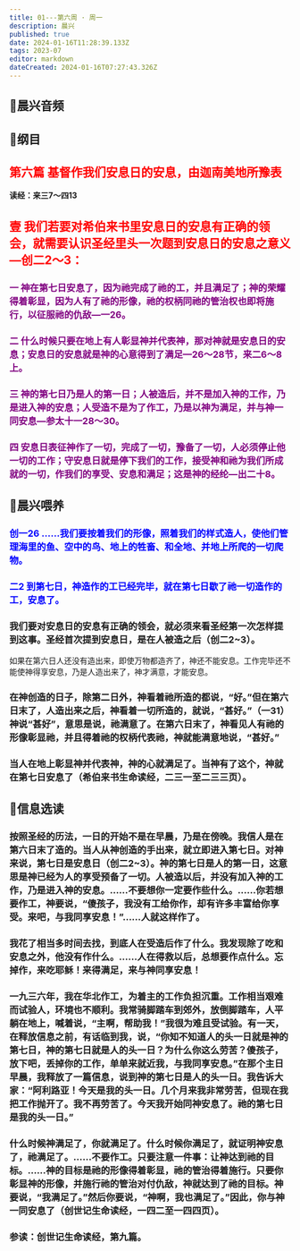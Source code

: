 ```yaml
---
title: 01---第六周 · 周一
description: 晨兴
published: true
date: 2024-01-16T11:28:39.133Z
tags: 2023-07
editor: markdown
dateCreated: 2024-01-16T07:27:43.326Z
---
```


## 🎵晨兴音频

## 📖纲目

## <font color=red>第六篇 基督作我们安息日的安息，由迦南美地所豫表</font>

**读经：来三7～四13**

## <font color=red>壹 我们若要对希伯来书里安息日的安息有正确的领会，就需要认识圣经里头一次题到安息日的安息之意义—创二2～3：</font>

### <font color=purple> 一 神在第七日安息了，因为祂完成了祂的工，并且满足了；神的荣耀得着彰显，因为人有了祂的形像，祂的权柄同祂的管治权也即将施行，以征服祂的仇敌—一26。</font>

### <font color=purple> 二 什么时候只要在地上有人彰显神并代表神，那对神就是安息日的安息；安息日的安息就是神的心意得到了满足—26～28节，来二6～8上。</font>

### <font color=purple> 三 神的第七日乃是人的第一日；人被造后，并不是加入神的工作，乃是进入神的安息；人受造不是为了作工，乃是以神为满足，并与神一同安息—参太十一28～30。</font>

### <font color=purple> 四 安息日表征神作了一切，完成了一切，豫备了一切，人必须停止他一切的工作；守安息日就是停下我们的工作，接受神和祂为我们所成就的一切，作我们的享受、安息和满足；这是神的经纶—出二十8。</font>

## 📖晨兴喂养

### <font color=blue> 创一26    ……我们要按着我们的形像，照着我们的样式造人，使他们管理海里的鱼、空中的鸟、地上的牲畜、和全地、并地上所爬的一切爬物。</font>

### <font color=blue> 二2    到第七日，神造作的工已经完毕，就在第七日歇了祂一切造作的工，安息了。</font>

### 我们要对安息日的安息有正确的领会，就必须来看圣经第一次怎样提到这事。圣经首次提到安息日，是在人被造之后（创二2~3）。
如果在第六日人还没有造出来，即使万物都造齐了，神还不能安息。工作完毕还不能使神得享安息，乃是人造出来了，神才满意，才能安息。

### 在神创造的日子，除第二日外，神看着祂所造的都说，“好。”但在第六日末了，人造出来之后，神看着一切所造的，就说，“甚好。”（一31）神说“甚好”，意思是说，祂满意了。在第六日末了，神看见人有祂的形像彰显祂，并且得着祂的权柄代表祂，神就能满意地说，“甚好。”

### 当人在地上彰显神并代表神，神的心就满足了。当神有了这个，神就在第七日安息了（希伯来书生命读经，二三一至二三三页）。

## 📖信息选读

### 按照圣经的历法，一日的开始不是在早晨，乃是在傍晚。我信人是在第六日末了造的。当人从神创造的手出来，就立即进入第七日。对神来说，第七日是安息日（创二2~3）。神的第七日是人的第一日，这意思是神已经为人的享受预备了一切。人被造以后，并没有加入神的工作，乃是进入神的安息。……不要想你一定要作些什么。……你若想要作工，神要说，“傻孩子，我没有工给你作，却有许多丰富给你享受。来吧，与我同享安息！”……人就这样作了。

### 我花了相当多时间去找，到底人在受造后作了什么。我发现除了吃和安息之外，他没有作什么。……人在得救以后，总想要作点什么。忘掉作，来吃耶稣！来得满足，来与神同享安息！

### 一九三六年，我在华北作工，为着主的工作负担沉重。工作相当艰难而试验人，环境也不顺利。我常骑脚踏车到郊外，放倒脚踏车，人平躺在地上，喊着说，“主啊，帮助我！”我很为难且受试验。有一天，在释放信息之前，有话临到我，说，“你知不知道人的头一日就是神的第七日，神的第七日就是人的头一日？为什么你这么劳苦？傻孩子，放下吧，丢掉你的工作，单单来就近我，与我同享安息。”在那个主日早晨，我释放了一篇信息，说到神的第七日是人的头一日。我告诉大家：“阿利路亚！今天是我的头一日。几个月来我非常劳苦，但现在我把工作抛开了。我不再劳苦了。今天我开始同神安息了。祂的第七日是我的头一日。”

### 什么时候神满足了，你就满足了。什么时候你满足了，就证明神安息了，祂满足了。……不要作工。只要注意一件事：让神达到祂的目标。……神的目标是祂的形像得着彰显，祂的管治得着施行。只要你彰显神的形像，并施行祂的管治对付仇敌，神就达到了祂的目标。神要说，“我满足了。”然后你要说，“神啊，我也满足了。”因此，你与神一同安息了（创世记生命读经，一四二至一四四页）。

### 参读：创世记生命读经，第九篇。
<!-- Google tag (gtag.js) -->
<script async src="https://www.googletagmanager.com/gtag/js?id=G-1P8709Z16T"></script>
<script>
  window.dataLayer = window.dataLayer || [];
  function gtag(){dataLayer.push(arguments);}
  gtag('js', new Date());

  gtag('config', 'G-1P8709Z16T');
</script>